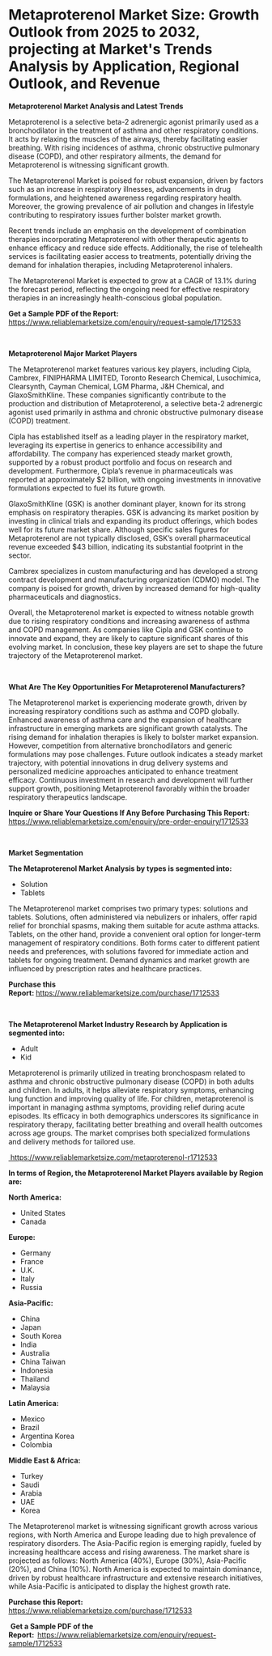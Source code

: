 <p><h1>Metaproterenol Market Size: Growth Outlook from 2025 to 2032, projecting at Market's Trends Analysis by Application, Regional Outlook, and Revenue</h1></p><p><strong>Metaproterenol Market Analysis and Latest Trends</strong></p>
<p><p>Metaproterenol is a selective beta-2 adrenergic agonist primarily used as a bronchodilator in the treatment of asthma and other respiratory conditions. It acts by relaxing the muscles of the airways, thereby facilitating easier breathing. With rising incidences of asthma, chronic obstructive pulmonary disease (COPD), and other respiratory ailments, the demand for Metaproterenol is witnessing significant growth.</p><p>The Metaproterenol Market is poised for robust expansion, driven by factors such as an increase in respiratory illnesses, advancements in drug formulations, and heightened awareness regarding respiratory health. Moreover, the growing prevalence of air pollution and changes in lifestyle contributing to respiratory issues further bolster market growth.</p><p>Recent trends include an emphasis on the development of combination therapies incorporating Metaproterenol with other therapeutic agents to enhance efficacy and reduce side effects. Additionally, the rise of telehealth services is facilitating easier access to treatments, potentially driving the demand for inhalation therapies, including Metaproterenol inhalers. </p><p>The Metaproterenol Market is expected to grow at a CAGR of 13.1% during the forecast period, reflecting the ongoing need for effective respiratory therapies in an increasingly health-conscious global population.</p></p>
<p><strong>Get a Sample PDF of the Report:&nbsp;</strong> <a href="https://www.reliablemarketsize.com/enquiry/request-sample/1712533?utm_campaign=2628&utm_medium=2&utm_source=Github&utm_content=ia&utm_term=19042025&utm_id=metaproterenol">https://www.reliablemarketsize.com/enquiry/request-sample/1712533</a></p>
<p>&nbsp;</p>
<p><strong>Metaproterenol Major Market Players</strong></p>
<p><p>The Metaproterenol market features various key players, including Cipla, Cambrex, FINIPHARMA LIMITED, Toronto Research Chemical, Lusochimica, Clearsynth, Cayman Chemical, LGM Pharma, J&H Chemical, and GlaxoSmithKline. These companies significantly contribute to the production and distribution of Metaproterenol, a selective beta-2 adrenergic agonist used primarily in asthma and chronic obstructive pulmonary disease (COPD) treatment.</p><p>Cipla has established itself as a leading player in the respiratory market, leveraging its expertise in generics to enhance accessibility and affordability. The company has experienced steady market growth, supported by a robust product portfolio and focus on research and development. Furthermore, Cipla’s revenue in pharmaceuticals was reported at approximately $2 billion, with ongoing investments in innovative formulations expected to fuel its future growth.</p><p>GlaxoSmithKline (GSK) is another dominant player, known for its strong emphasis on respiratory therapies. GSK is advancing its market position by investing in clinical trials and expanding its product offerings, which bodes well for its future market share. Although specific sales figures for Metaproterenol are not typically disclosed, GSK’s overall pharmaceutical revenue exceeded $43 billion, indicating its substantial footprint in the sector.</p><p>Cambrex specializes in custom manufacturing and has developed a strong contract development and manufacturing organization (CDMO) model. The company is poised for growth, driven by increased demand for high-quality pharmaceuticals and diagnostics.</p><p>Overall, the Metaproterenol market is expected to witness notable growth due to rising respiratory conditions and increasing awareness of asthma and COPD management. As companies like Cipla and GSK continue to innovate and expand, they are likely to capture significant shares of this evolving market. In conclusion, these key players are set to shape the future trajectory of the Metaproterenol market.</p></p>
<p>&nbsp;</p>
<p><strong>What Are The Key Opportunities For Metaproterenol Manufacturers?</strong></p>
<p><p>The Metaproterenol market is experiencing moderate growth, driven by increasing respiratory conditions such as asthma and COPD globally. Enhanced awareness of asthma care and the expansion of healthcare infrastructure in emerging markets are significant growth catalysts. The rising demand for inhalation therapies is likely to bolster market expansion. However, competition from alternative bronchodilators and generic formulations may pose challenges. Future outlook indicates a steady market trajectory, with potential innovations in drug delivery systems and personalized medicine approaches anticipated to enhance treatment efficacy. Continuous investment in research and development will further support growth, positioning Metaproterenol favorably within the broader respiratory therapeutics landscape.</p></p>
<p><strong>Inquire or Share Your Questions If Any Before Purchasing This Report:</strong> <a href="https://www.reliablemarketsize.com/enquiry/pre-order-enquiry/1712533?utm_campaign=2628&utm_medium=2&utm_source=Github&utm_content=ia&utm_term=19042025&utm_id=metaproterenol">https://www.reliablemarketsize.com/enquiry/pre-order-enquiry/1712533</a></p>
<p>&nbsp;</p>
<p><strong>Market Segmentation</strong></p>
<p><strong>The Metaproterenol Market Analysis by types is segmented into:</strong></p>
<p><ul><li>Solution</li><li>Tablets</li></ul></p>
<p><p>The Metaproterenol market comprises two primary types: solutions and tablets. Solutions, often administered via nebulizers or inhalers, offer rapid relief for bronchial spasms, making them suitable for acute asthma attacks. Tablets, on the other hand, provide a convenient oral option for longer-term management of respiratory conditions. Both forms cater to different patient needs and preferences, with solutions favored for immediate action and tablets for ongoing treatment. Demand dynamics and market growth are influenced by prescription rates and healthcare practices.</p></p>
<p><strong>Purchase this Report:&nbsp;</strong><a href="https://www.reliablemarketsize.com/purchase/1712533?utm_campaign=2628&utm_medium=2&utm_source=Github&utm_content=ia&utm_term=19042025&utm_id=metaproterenol">https://www.reliablemarketsize.com/purchase/1712533</a></p>
<p>&nbsp;</p>
<p><strong>The Metaproterenol Market Industry Research by Application is segmented into:</strong></p>
<p><ul><li>Adult</li><li>Kid</li></ul></p>
<p><p>Metaproterenol is primarily utilized in treating bronchospasm related to asthma and chronic obstructive pulmonary disease (COPD) in both adults and children. In adults, it helps alleviate respiratory symptoms, enhancing lung function and improving quality of life. For children, metaproterenol is important in managing asthma symptoms, providing relief during acute episodes. Its efficacy in both demographics underscores its significance in respiratory therapy, facilitating better breathing and overall health outcomes across age groups. The market comprises both specialized formulations and delivery methods for tailored use.</p></p>
<p><a href="https://www.reliablemarketsize.com/metaproterenol-r1712533?utm_campaign=2628&utm_medium=2&utm_source=Github&utm_content=ia&utm_term=19042025&utm_id=metaproterenol">&nbsp;https://www.reliablemarketsize.com/metaproterenol-r1712533</a></p>
<p><strong>In terms of Region, the Metaproterenol Market Players available by Region are:</strong></p>
<p>
    <p> <strong> North America: </strong>
        <ul>
            <li>United States</li>
            <li>Canada</li>
        </ul>
        </p> 
    <p> <strong> Europe: </strong>
        <ul>
            <li>Germany</li>
            <li>France</li>
            <li>U.K.</li>
            <li>Italy</li>
            <li>Russia</li>
        </ul>
        </p> 
    <p> <strong> Asia-Pacific: </strong>
        <ul>
            <li>China</li>
            <li>Japan</li>
            <li>South Korea</li>
            <li>India</li>
            <li>Australia</li>
            <li>China Taiwan</li>
            <li>Indonesia</li>
            <li>Thailand</li>
            <li>Malaysia</li>
        </ul>
        </p> 
    <p> <strong> Latin America: </strong>
        <ul>
            <li>Mexico</li>
            <li>Brazil</li>
            <li>Argentina Korea</li>
            <li>Colombia</li>
        </ul>
        </p> 
    <p> <strong> Middle East & Africa: </strong>
        <ul>
            <li>Turkey</li>
            <li>Saudi</li>
            <li>Arabia</li>
            <li>UAE</li>
            <li>Korea</li>
        </ul>
    </p>
    </p>
<p><p>The Metaproterenol market is witnessing significant growth across various regions, with North America and Europe leading due to high prevalence of respiratory disorders. The Asia-Pacific region is emerging rapidly, fueled by increasing healthcare access and rising awareness. The market share is projected as follows: North America (40%), Europe (30%), Asia-Pacific (20%), and China (10%). North America is expected to maintain dominance, driven by robust healthcare infrastructure and extensive research initiatives, while Asia-Pacific is anticipated to display the highest growth rate.</p></p>
<p><strong>Purchase this Report: </strong><a href="https://www.reliablemarketsize.com/purchase/1712533?utm_campaign=2628&utm_medium=2&utm_source=Github&utm_content=ia&utm_term=19042025&utm_id=metaproterenol">https://www.reliablemarketsize.com/purchase/1712533</a></p>
<p>&nbsp;<strong>Get a Sample PDF of the Report:&nbsp;&nbsp;</strong><a href="https://www.reliablemarketsize.com/enquiry/request-sample/1712533?utm_campaign=2628&utm_medium=2&utm_source=Github&utm_content=ia&utm_term=19042025&utm_id=metaproterenol">https://www.reliablemarketsize.com/enquiry/request-sample/1712533</a></p>
<p><strong></strong></p>
<p><p></p><p></p><p></p></p>